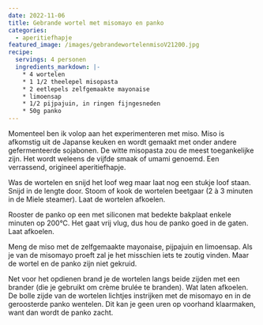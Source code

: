```yaml
---
date: 2022-11-06
title: Gebrande wortel met misomayo en panko
categories:
  - aperitiefhapje
featured_image: /images/gebrandewortelenmisoV21200.jpg
recipe:
  servings: 4 personen
  ingredients_markdown: |-
    * 4 wortelen
    * 1 1/2 theelepel misopasta 
    * 2 eetlepels zelfgemaakte mayonaise    * limoensap
    * 1/2 pijpajuin, in ringen fijngesneden
    * 50g panko
---
```


Momenteel ben ik volop aan het experimenteren met miso.
Miso is afkomstig uit de Japanse keuken en wordt gemaakt met onder andere gefermenteerde sojabonen. De witte misopasta zou de meest toegankelijke zijn.
Het wordt weleens de vijfde smaak of umami genoemd.
Een verrassend, origineel aperitiefhapje.

<!--more-->

Was de wortelen en snijd het loof weg maar laat nog een stukje loof staan.
Snijd in de lengte door.
Stoom of kook de wortelen beetgaar (2 à 3 minuten in de Miele steamer).
Laat de wortelen afkoelen.

Rooster de panko op een met siliconen mat bedekte bakplaat enkele minuten op 200°C.
Het gaat vrij vlug, dus hou de panko goed in de gaten.
Laat afkoelen.

Meng de miso met de zelfgemaakte mayonaise, pijpajuin en limoensap.
Als je van de misomayo proeft zal je het misschien iets te zoutig vinden. Maar de wortel en de panko zijn niet gekruid.

Net voor het opdienen brand je de wortelen langs beide zijden met een brander (die je gebruikt om crème brulée te branden).
Wat laten afkoelen. De bolle zijde van de wortelen lichtjes instrijken met de misomayo en in de geroosterde panko wentelen. 
Dit kan je geen uren op voorhand klaarmaken, want dan wordt de panko zacht.

  
